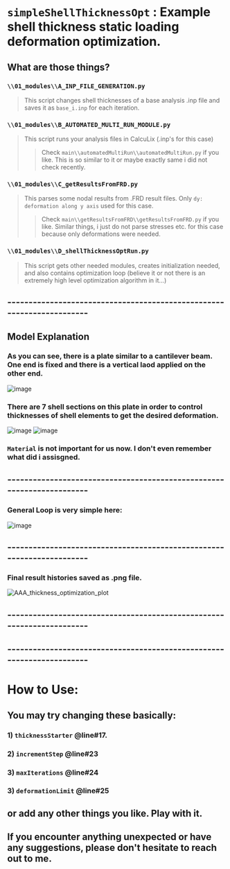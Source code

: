 # `simpleShellThicknessOpt` : Example shell thickness static loading deformation optimization.

## What are those things?
### `\\01_modules\\A_INP_FILE_GENERATION.py`
> This script changes shell thicknesses of a base analysis .inp file and saves it as `base_i.inp` for each iteration.
### `\\01_modules\\B_AUTOMATED_MULTI_RUN_MODULE.py`
> This script runs your analysis files in CalcuLix (.inp's for this case)
>> Check `main\\automatedMultiRun\\automatedMultiRun.py` if you like. This is so similar to it or maybe exactly same i did not check recently.
### `\\01_modules\\C_getResultsFromFRD.py`
> This parses some nodal results from .FRD result files. Only `dy: deformation along y axis` used for this case.
>> Check `main\\getResultsFromFRD\\getResultsFromFRD.py` if you like. Similar things, i just do not parse stresses etc. for this case because only deformations were needed.
### `\\01_modules\\D_shellThicknessOptRun.py`
> This script gets other needed modules, creates initialization needed, and also contains optimization loop (believe it or not there is an extremely high level optimization algorithm in it...)
## ----------------------------------------------------------------------
## Model Explanation
### As you can see, there is a plate similar to a cantilever beam. One end is fixed and there is a vertical laod applied on the other end.
![image](https://github.com/user-attachments/assets/1c05936b-32a3-4a26-9375-e0009c9a5393)
### There are 7 shell sections on this plate in order to control thicknesses of shell elements to get the desired deformation.
![image](https://github.com/user-attachments/assets/c3ab8e8b-e020-4ee0-ae34-85d33972f4ee)
![image](https://github.com/user-attachments/assets/9bb911d8-7921-41c4-8f0b-faef984c7eef)
### `Material` is not important for us now. I don't even remember what did i assisgned.
## ----------------------------------------------------------------------
### General Loop is very simple here:
![image](https://github.com/user-attachments/assets/9d2ad079-fc67-44cc-a4e5-e8d3cced49f6)
## ----------------------------------------------------------------------
### Final result histories saved as .png file.
![AAA_thickness_optimization_plot](https://github.com/user-attachments/assets/080149fc-c980-4ae4-9f31-a2aeece55b74)
## ----------------------------------------------------------------------
## ----------------------------------------------------------------------
# How to Use:
## You may try changing these basically:
### 1) `thicknessStarter` @line#17.
### 2) `incrementStep` @line#23
### 3) `maxIterations` @line#24
### 3) `deformationLimit` @line#25
## or add any other things you like. Play with it.

## If you encounter anything unexpected or have any suggestions, please don't hesitate to reach out to me.
